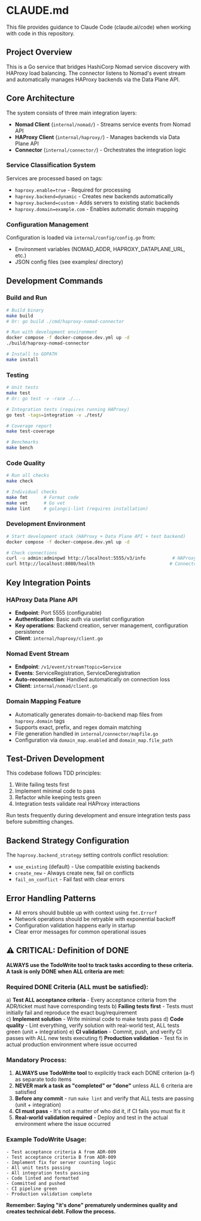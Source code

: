 # CLAUDE.md

This file provides guidance to Claude Code (claude.ai/code) when working with code in this repository.

## Project Overview

This is a Go service that bridges HashiCorp Nomad service discovery with HAProxy load balancing. The connector listens to Nomad's event stream and automatically manages HAProxy backends via the Data Plane API.

## Core Architecture

The system consists of three main integration layers:
- **Nomad Client** (`internal/nomad/`) - Streams service events from Nomad API
- **HAProxy Client** (`internal/haproxy/`) - Manages backends via Data Plane API
- **Connector** (`internal/connector/`) - Orchestrates the integration logic

### Service Classification System
Services are processed based on tags:
- `haproxy.enable=true` - Required for processing
- `haproxy.backend=dynamic` - Creates new backends automatically  
- `haproxy.backend=custom` - Adds servers to existing static backends
- `haproxy.domain=example.com` - Enables automatic domain mapping

### Configuration Management
Configuration is loaded via `internal/config/config.go` from:
- Environment variables (NOMAD_ADDR, HAPROXY_DATAPLANE_URL, etc.)
- JSON config files (see examples/ directory)

## Development Commands

### Build and Run
```bash
# Build binary
make build
# Or: go build ./cmd/haproxy-nomad-connector

# Run with development environment
docker compose -f docker-compose.dev.yml up -d
./build/haproxy-nomad-connector

# Install to GOPATH
make install
```

### Testing
```bash
# Unit tests
make test
# Or: go test -v -race ./...

# Integration tests (requires running HAProxy)
go test -tags=integration -v ./test/

# Coverage report
make test-coverage

# Benchmarks
make bench
```

### Code Quality
```bash
# Run all checks
make check

# Individual checks
make fmt      # Format code
make vet      # Go vet
make lint     # golangci-lint (requires installation)
```

### Development Environment
```bash
# Start development stack (HAProxy + Data Plane API + test backend)
docker compose -f docker-compose.dev.yml up -d

# Check connections
curl -u admin:adminpwd http://localhost:5555/v3/info          # HAProxy API
curl http://localhost:8080/health                            # Connector health
```

## Key Integration Points

### HAProxy Data Plane API
- **Endpoint**: Port 5555 (configurable)
- **Authentication**: Basic auth via userlist configuration
- **Key operations**: Backend creation, server management, configuration persistence
- **Client**: `internal/haproxy/client.go`

### Nomad Event Stream
- **Endpoint**: `/v1/event/stream?topic=Service`
- **Events**: ServiceRegistration, ServiceDeregistration
- **Auto-reconnection**: Handled automatically on connection loss
- **Client**: `internal/nomad/client.go`

### Domain Mapping Feature
- Automatically generates domain-to-backend map files from `haproxy.domain` tags
- Supports exact, prefix, and regex domain matching
- File generation handled in `internal/connector/mapfile.go`
- Configuration via `domain_map.enabled` and `domain_map.file_path`

## Test-Driven Development

This codebase follows TDD principles:
1. Write failing tests first
2. Implement minimal code to pass
3. Refactor while keeping tests green
4. Integration tests validate real HAProxy interactions

Run tests frequently during development and ensure integration tests pass before submitting changes.

## Backend Strategy Configuration

The `haproxy.backend_strategy` setting controls conflict resolution:
- `use_existing` (default) - Use compatible existing backends
- `create_new` - Always create new, fail on conflicts
- `fail_on_conflict` - Fail fast with clear errors

## Error Handling Patterns

- All errors should bubble up with context using `fmt.Errorf`
- Network operations should be retryable with exponential backoff
- Configuration validation happens early in startup
- Clear error messages for common operational issues

## ⚠️ CRITICAL: Definition of DONE

**ALWAYS use the TodoWrite tool to track tasks according to these criteria. A task is only DONE when ALL criteria are met:**

### Required DONE Criteria (ALL must be satisfied):
a) **Test ALL acceptance criteria** - Every acceptance criteria from the ADR/ticket must have corresponding tests
b) **Failing tests first** - Tests must initially fail and reproduce the exact bug/requirement  
c) **Implement solution** - Write minimal code to make tests pass
d) **Code quality** - Lint everything, verify solution with real-world test, ALL tests green (unit + integration)
e) **CI validation** - Commit, push, and verify CI passes with ALL new tests executing
f) **Production validation** - Test fix in actual production environment where issue occurred

### Mandatory Process:
1. **ALWAYS use TodoWrite tool** to explicitly track each DONE criterion (a-f) as separate todo items
2. **NEVER mark a task as "completed" or "done"** unless ALL 6 criteria are satisfied
3. **Before any commit** - run `make lint` and verify that ALL tests are passing (unit + integration)
4. **CI must pass** - It's not a matter of who did it, if CI fails you must fix it
5. **Real-world validation required** - Deploy and test in the actual environment where the issue occurred

### Example TodoWrite Usage:
```
- Test acceptance criteria A from ADR-009
- Test acceptance criteria B from ADR-009  
- Implement fix for server counting logic
- All unit tests passing
- All integration tests passing
- Code linted and formatted
- Committed and pushed
- CI pipeline green
- Production validation complete
```

**Remember: Saying "it's done" prematurely undermines quality and creates technical debt. Follow the process.**